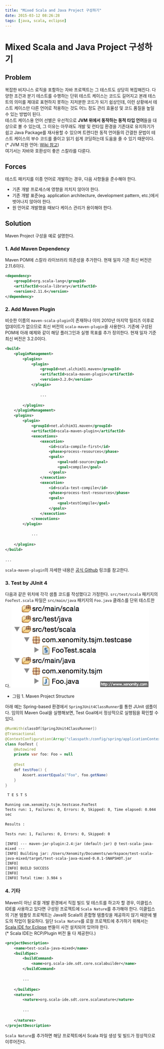 ```yaml
---
title: "Mixed Scala and Java Project 구성하기"
date: 2015-03-12 08:26:28
tags: [java, scala, eclipse]
---
```


# Mixed Scala and Java Project 구성하기

## Problem
복잡한 비지니스 로직을 포함하는 자바 프로젝트는 그 테스트도 상당히 복잡해진다. 다양한 조건과 분기 테스트를 수행하는 단위 테스트 케이스는 코드도 길어지고 본래 테스트의 의미를 제대로 표현하지 못하는 지저분한 코드가 되기 쉽상인데, 이런 상황에서 테스트 케이스만 다른 언어로 적용하는 것도 어느 정도 관리 효율성 및 코드 품질을 높일 수 있는 방법이 된다.  
테스트 케이스용 언어 선별은 우선적으로 **JVM 위에서 동작하는 동적 타입 언어**들을 대상으로 볼 수 있는데, 그 이유는 아무래도 개발 및 런타임 환경을 기존대로 유지하기가 쉽고 Java Package를 재사용할 수 있으며 트렌디한 동적 언어들의 간결한 문법이 테스트 케이스의 부수 코드를 줄이고 읽기 쉽게 코딩하는데 도움을 줄 수 있기 때문이다.  
(* JVM 지원 언어: [Wiki 참고](http://ko.wikipedia.org/wiki/%EC%9E%90%EB%B0%94_%EA%B0%80%EC%83%81_%EB%A8%B8%EC%8B%A0_%EC%A7%80%EC%9B%90_%EC%96%B8%EC%96%B4))  
여기서는 자바와 호환성이 좋은 스칼라를 다룬다.

## Forces
테스트 패키지를 이종 언어로 개발하는 경우, 다음 사항들을 준수해야 한다.

- 기존 개발 프로세스에 영향을 끼치지 않아야 한다.
- 기존 개발 표준(eg. application architecture, development pattern, etc.)에서 벗어나지 않아야 한다.
- 원 언어로 개발했을 때보다 케이스 관리가 용이해야 한다.

## Solution
Maven Project 구성을 예로 설명한다.

### 1. Add Maven Dependency
Maven POM에 스칼라 라이브러리 의존성을 추가한다. 현재 일자 기준 최신 버전은 2.11.6이다.

```xml
<dependency>
	<groupId>org.scala-lang</groupId>
	<artifactId>scala-library</artifactId>
	<version>2.11.6</version>
</dependency>
```

### 2. Add Maven Plugin
비슷한 이름의 `maven-scala-plugin`이 존재하나 이미 2010년 마지막 릴리즈 이후로 업데이트가 없으므로 최신 버전의 `scala-maven-plugin`을 사용한다. 기존에 구성된 POM에 아래 예제와 같이 해당 플러그인과 실행 목표를 추가 정의한다. 현재 일자 기준 최신 버전은 3.2.0이다.

```xml
<build>
	<pluginManagement>
		<plugins>
			<plugin>
				<groupId>net.alchim31.maven</groupId>
				<artifactId>scala-maven-plugin</artifactId>
				<version>3.2.0</version>
			</plugin>

				...

		</plugins>
	</pluginManagement>
	<plugins>
		<plugin>
			<groupId>net.alchim31.maven</groupId>
			<artifactId>scala-maven-plugin</artifactId>
			<executions>
				<execution>
					<id>scala-compile-first</id>
					<phase>process-resources</phase>
					<goals>
						<goal>add-source</goal>
						<goal>compile</goal>
					</goals>
				</execution>
				<execution>
					<id>scala-test-compile</id>
					<phase>process-test-resources</phase>
					<goals>
						<goal>testCompile</goal>
					</goals>
				</execution>
			</executions>
		</plugin>

			...

	</plugins>
</build>

...
```
`scala-maven-plugin`의 자세한 내용은 [공식 Github](http://davidb.github.io/scala-maven-plugin/plugin-info.html) 링크를 참고한다.

### 3. Test by JUnit 4
다음과 같은 위치에 각각 샘플 코드를 작성했다고 가정한다. `src/test/scala` 패키지의 `FooTest.scala` 파일은 `src/main/java` 패키지의 `Foo.java` 클래스를 단위 테스트한다.
![Maven Project Structure](/assets/image/mixed-scala-java-project-structure.jpg)
- 그림 1. Maven Project Structure

아래 예는 Spring-based 환경에서 `SpringJUnit4ClassRunner`를 통한 JUnit 샘플이다. 임의의 Maven Goal을 실행해보면, Test Goal에서 정상적으로 실행됨을 확인할 수 있다.

```java
@RunWith(classOf[SpringJUnit4ClassRunner])
@Transactional
@ContextConfiguration(Array("classpath:/config/spring/applicationContext.xml"))
class FooTest {
	@Autowired
	private var foo: Foo = null

	@Test
	def testFoo() {
		Assert.assertEquals("Foo", foo.getName)
	}
}
```

```
 T E S T S

Running com.xenomity.tsjm.testcase.FooTest
Tests run: 1, Failures: 0, Errors: 0, Skipped: 0, Time elapsed: 0.044 sec

Results :

Tests run: 1, Failures: 0, Errors: 0, Skipped: 0

[INFO] --- maven-jar-plugin:2.4:jar (default-jar) @ test-scala-java-mixed ---
[INFO] Building jar: /Users/Xenomity/Documents/workspace/test-scala-java-mixed/target/test-scala-java-mixed-0.0.1-SNAPSHOT.jar
[INFO]
[INFO] BUILD SUCCESS
[INFO]
[INFO] Total time: 3.984 s
```

### 4. 기타
Maven이 아닌 로컬 개발 환경에서 직접 빌드 및 테스트를 하고자 할 경우, 이클립스 IDE를 사용하고 있다면 구성된 프로젝트에 `Scala Nature`를 추가해야 한다. 이클립스의 기본 템플릿 프로젝트는 Java와 Scala의 혼합형 템플릿을 제공하지 않기 때문에 별도의 작업이 필요하다. 일단 `Scala Nature`를 로컬 프로젝트에 추가하기 위해서는 [Scala IDE for Eclipse](http://scala-ide.org/) 번들이 사전 설치되어 있어야 한다.  
(* Scala IDE는 RCP/Plugin 버전 둘 다 제공한다.)

```xml
<projectDescription>
	<name>test-scala-java-mixed</name>
	<buildSpec>
		<buildCommand>
			<name>org.scala-ide.sdt.core.scalabuilder</name>
		</buildCommand>

		...

	</buildSpec>
	<natures>
		<nature>org.scala-ide.sdt.core.scalanature</nature>

		...

	</natures>
</projectDescription>
```
`Scala Nature`를 추가하면 해당 프로젝트에서 Scala 파일 생성 및 빌드가 정상적으로 이루어진다.

